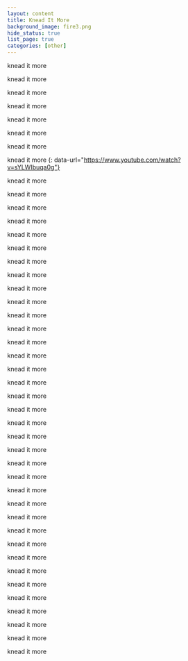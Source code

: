 ```yaml
---
layout: content
title: Knead It More
background_image: fire3.png
hide_status: true
list_page: true
categories: [other]
---
```


knead it more

knead it more

knead it more

knead it more

knead it more

knead it more

knead it more

knead it more
{: data-url="https://www.youtube.com/watch?v=sYLWIbuqa0g"}

knead it more

knead it more

knead it more

knead it more

knead it more

knead it more

knead it more

knead it more

knead it more

knead it more

knead it more

knead it more

knead it more

knead it more

knead it more

knead it more

knead it more

knead it more

knead it more

knead it more

knead it more

knead it more

knead it more

knead it more

knead it more

knead it more

knead it more

knead it more

knead it more

knead it more

knead it more

knead it more

knead it more

knead it more

knead it more

knead it more

